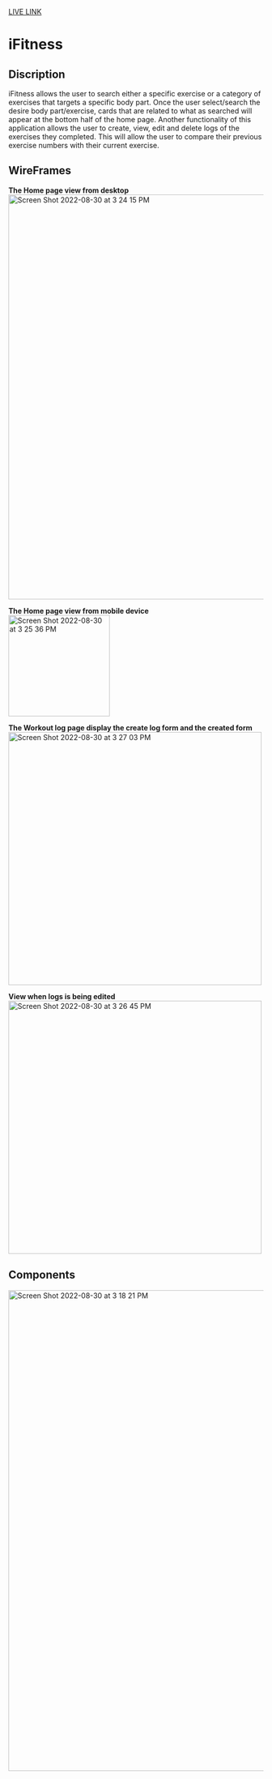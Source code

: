 [LIVE LINK](https://fierce-lake-31754.herokuapp.com/)

# iFitness
## Discription
iFitness allows the user to search either a specific exercise or a category of exercises that targets a specific body part. Once the user select/search the desire body part/exercise, cards that are related to what as searched will appear at the bottom half of the home page. Another functionality of this application allows the user to create, view, edit and delete logs of the exercises they completed. This will allow the user to compare their previous exercise numbers with their current exercise.



## WireFrames
**The Home page view from desktop**
<img width="800" alt="Screen Shot 2022-08-30 at 3 24 15 PM" src="https://user-images.githubusercontent.com/86539931/187526179-5549a97d-9232-4764-a25c-64cc7378b510.png">

**The Home page view from mobile device**<br />
<img width="200" alt="Screen Shot 2022-08-30 at 3 25 36 PM" src="https://user-images.githubusercontent.com/86539931/187526248-6a87c0ad-b774-4b57-8f4a-6b50df9f3c9f.png">

**The Workout log page display the create log form and the created form**
<img width="500" alt="Screen Shot 2022-08-30 at 3 27 03 PM" src="https://user-images.githubusercontent.com/86539931/187527923-be7c3e1d-c842-45b4-ae04-0c64a10ab241.png">

**View when logs is being edited**<br />
<img width="500" alt="Screen Shot 2022-08-30 at 3 26 45 PM" src="https://user-images.githubusercontent.com/86539931/187528306-588cb30e-02c6-47bb-94e8-ae5da94eb2ed.png">


## Components
<img width="950" alt="Screen Shot 2022-08-30 at 3 18 21 PM" src="https://user-images.githubusercontent.com/86539931/187524730-5ce1d979-a1b5-4bf5-81b8-acb8191d90f9.png">
